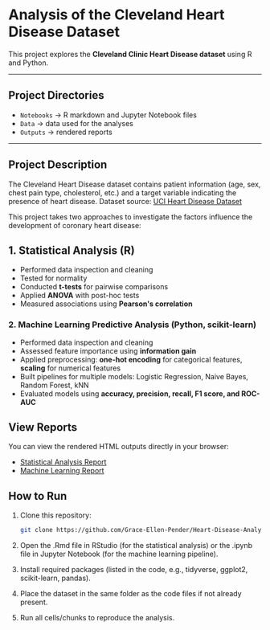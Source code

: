 # Analysis of the Cleveland Heart Disease Dataset

This project explores the **Cleveland Clinic Heart Disease dataset** using R and Python.

---

## Project Directories
- `Notebooks` → R markdown and Jupyter Notebook files
- `Data` → data used for the analyses   
- `Outputs` → rendered reports 

---

## Project Description
The Cleveland Heart Disease dataset contains patient information (age, sex, chest pain type, cholesterol, etc.) and a target variable indicating the presence of heart disease.
Dataset source: [UCI Heart Disease Dataset](https://archive.ics.uci.edu/dataset/45/heart+disease)

This project takes two approaches to investigate the factors influence the development of coronary heart disease:
## 1. Statistical Analysis (R)
- Performed data inspection and cleaning  
- Tested for normality  
- Conducted **t-tests** for pairwise comparisons  
- Applied **ANOVA** with post-hoc tests  
- Measured associations using **Pearson's correlation**

### 2. Machine Learning Predictive Analysis (Python, scikit-learn)
- Performed data inspection and cleaning  
- Assessed feature importance using **information gain**
- Applied preprocessing: **one-hot encoding** for categorical features, **scaling** for numerical features  
- Built pipelines for multiple models: Logistic Regression, Naive Bayes, Random Forest, kNN  
- Evaluated models using **accuracy, precision, recall, F1 score, and ROC-AUC**

## View Reports

You can view the rendered HTML outputs directly in your browser:

- [Statistical Analysis Report](https://grace-ellen-pender.github.io/Heart-Disease-Analysis/Outputs/Heart_Disease_Statistical_Analysis.html)  
- [Machine Learning Report](https://grace-ellen-pender.github.io/Heart-Disease-Analysis/Outputs/Machine_Learning_Heart_Disease.html)

## How to Run

1. Clone this repository:
   ```bash
   git clone https://github.com/Grace-Ellen-Pender/Heart-Disease-Analysis.git
   ```
2. Open the .Rmd file in RStudio (for the statistical analysis) or the .ipynb file in Jupyter Notebook (for the machine learning pipeline).

3. Install required packages (listed in the code, e.g., tidyverse, ggplot2, scikit-learn, pandas).

4. Place the dataset in the same folder as the code files if not already present.

5. Run all cells/chunks to reproduce the analysis.
